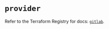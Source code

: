 # `provider`

Refer to the Terraform Registry for docs: [`gitlab`](https://registry.terraform.io/providers/gitlabhq/gitlab/16.7.0/docs).
